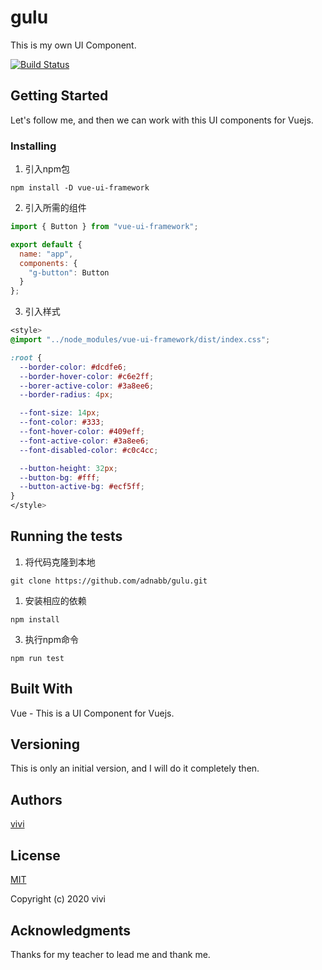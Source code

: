 # gulu
This is my own UI Component.

[![Build Status](https://www.travis-ci.org/adnabb/gulu.svg?branch=master)](https://www.travis-ci.org/adnabb/gulu)

## Getting Started
Let's follow me, and then we can work with this UI components for Vuejs.

### Installing

1. 引入npm包
```
npm install -D vue-ui-framework
```

2. 引入所需的组件
```js
import { Button } from "vue-ui-framework";

export default {
  name: "app",
  components: {
    "g-button": Button
  }
};
```

3. 引入样式
```css
<style>
@import "../node_modules/vue-ui-framework/dist/index.css";

:root {
  --border-color: #dcdfe6;
  --border-hover-color: #c6e2ff;
  --borer-active-color: #3a8ee6;
  --border-radius: 4px;

  --font-size: 14px;
  --font-color: #333;
  --font-hover-color: #409eff;
  --font-active-color: #3a8ee6;
  --font-disabled-color: #c0c4cc;

  --button-height: 32px;
  --button-bg: #fff;
  --button-active-bg: #ecf5ff;
}
</style>
```

## Running the tests

1. 将代码克隆到本地
```
git clone https://github.com/adnabb/gulu.git
```

1. 安装相应的依赖
```
npm install
```

3. 执行npm命令
```
npm run test
```

## Built With

Vue - This is a UI Component for Vuejs.


## Versioning
This is only an initial version, and I will do it completely then.

## Authors

[vivi](https://github.com/adnabb/gulu)

## License

[MIT](opensource.org/licenses/MIT)

Copyright (c) 2020 vivi

## Acknowledgments

Thanks for my teacher to lead me and thank me.
